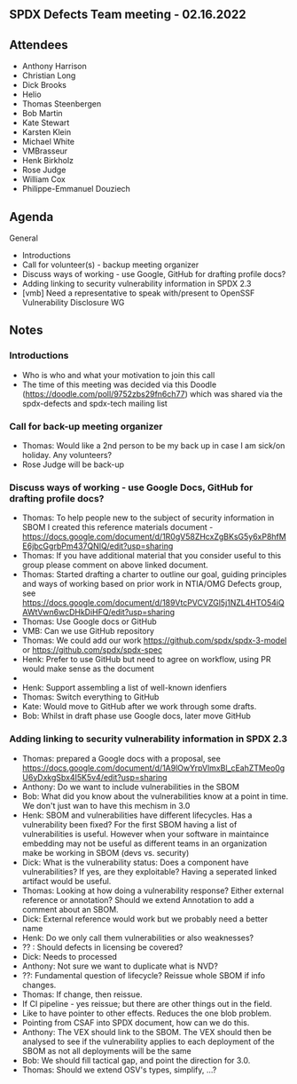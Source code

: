 ## SPDX Defects Team meeting - 02.16.2022

## Attendees
* Anthony Harrison
* Christian Long
* Dick Brooks
* Helio
* Thomas Steenbergen
* Bob Martin
* Kate Stewart
* Karsten Klein
* Michael White
* VMBrasseur
* Henk Birkholz
* Rose Judge
* William Cox
* Philippe-Emmanuel Douziech

## Agenda

General
* Introductions
* Call for volunteer(s) - backup meeting organizer
* Discuss ways of working - use Google, GitHub for drafting profile docs?
* Adding linking to security vulnerability information in SPDX 2.3 
* [vmb] Need a representative to speak with/present to OpenSSF Vulnerability Disclosure WG

## Notes

### Introductions
* Who is who and what your motivation to join this call
* The time of this meeting was decided via this Doodle (https://doodle.com/poll/9752zbs29fn6ch77) which was shared via the spdx-defects and spdx-tech mailing list

### Call for back-up meeting organizer
* Thomas: Would like a 2nd person to be my back up in case I am sick/on holiday. Any volunteers?
* Rose Judge will be back-up

### Discuss ways of working - use Google Docs, GitHub for drafting profile docs?
* Thomas: To help people new to the subject of security information in SBOM I created this reference materials document  - https://docs.google.com/document/d/1R0gV58ZHcxZgBKsG5y6xP8hfME6jbcGgrbPm437QNIQ/edit?usp=sharing
* Thomas: If you have additional material that you consider useful to this group please comment on above linked document.
* Thomas: Started drafting a charter to outline our goal, guiding principles and ways of working based on prior work in NTIA/OMG Defects group, see https://docs.google.com/document/d/189VtcPVCVZGl5j1NZL4HTO54iQAWtVwn6wcDHkDiHFQ/edit?usp=sharing
* Thomas: Use Google docs or GitHub
* VMB: Can we use GitHub repository
* Thomas: We could add our work https://github.com/spdx/spdx-3-model or https://github.com/spdx/spdx-spec
* Henk:  Prefer to use GitHub but need to agree on workflow, using PR would make sense as the document
* 
* Henk: Support assembling a list of well-known idenfiers
* Thomas: Switch everything to GitHub
* Kate: Would move to GitHub after we work through some drafts.
* Bob: Whilst in draft phase use Google docs, later move GitHub 

### Adding linking to security vulnerability information in SPDX 2.3 
* Thomas: prepared a Google docs with a proposal, see https://docs.google.com/document/d/1A9lOwYrpVlmxBl_cEahZTMeo0gU6yDxkgSbx4I5K5v4/edit?usp=sharing
* Anthony: Do we want to include vulnerabilities in the SBOM
* Bob: What did you know about the vulnerabilities know at a point in time. We don't just wan to have this mechism in 3.0
* Henk: SBOM and vulnerabilities have different lifecycles. Has a vulnerability been fixed? For the first SBOM having a list of vulnerabilities is useful. However when your software in maintaince embedding may not be useful as different teams in an organization make be working in SBOM (devs vs. security)
* Dick: What is the vulnerability status: Does a component have vulnerabilities? If yes, are they exploitable? Having a seperated linked artifact would be useful.
* Thomas:  Looking at how doing a vulnerability response?   Either external reference or annotation?   Should we extend Annotation to add a comment about an SBOM.
* Dick: External reference would work but we probably need a better name
* Henk: Do we only call them vulnerabilities or also weaknesses?
* ?? : Should defects in licensing be covered?
* Dick: Needs to processed
* Anthony: Not sure we want to duplicate what is NVD?
* ??: Fundamental question of lifecycle?   Reissue whole SBOM if info changes.
* Thomas: If change, then reissue.
* If CI pipeline - yes reissue;  but there are other things out in the field. 
* Like to have pointer to other effects.   Reduces the one blob problem.
* Pointing from CSAF into SPDX document, how can we do this. 
* Anthony: The VEX should link to the SBOM. The VEX should then be analysed to see if the vulnerability applies to each deployment of the SBOM as not all deployments will be the same 
* Bob: We should fill tactical gap, and point the direction for 3.0.
* Thomas:  Should we extend OSV's types, simplify, ...?
